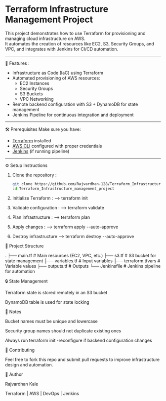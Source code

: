 # Terraform Infrastructure Management Project 

This project demonstrates how to use Terraform for provisioning and managing cloud infrastructure on AWS.  
It automates the creation of resources like EC2, S3, Security Groups, and VPC, and integrates with Jenkins for CI/CD automation.

---

 🚀 Features :
- Infrastructure as Code (IaC) using Terraform  
- Automated provisioning of AWS resources:
  - EC2 Instances
  - Security Groups
  - S3 Buckets
  - VPC Networking  
- Remote backend configuration with S3 + DynamoDB for state management  
- Jenkins Pipeline for continuous integration and deployment  

---

🛠️ Prerequisites
Make sure you have:
- [Terraform](https://developer.hashicorp.com/terraform/downloads) installed  
- [AWS CLI](https://aws.amazon.com/cli/) configured with proper credentials  
- [Jenkins](https://www.jenkins.io/) (if running pipeline)  

---

⚙️ Setup Instructions

1. Clone the repository :
   ```bash
   git clone https://github.com/Rajvardhan-128/Terraform_Infrastructure_management_project.git
   cd Terraform_Infrastructure_management_project

2. Initialize Terraform :
--> terraform init

3. Validate configuration :
--> terraform validate

4. Plan infrastructure :
--> terraform plan


5. Apply changes :
--> terraform apply --auto-approve


6. Destroy infrastructure
--> terraform destroy --auto-approve

📂 Project Structure

.
├── main.tf          # Main resources (EC2, VPC, etc.)
├── s3.tf            # S3 bucket for state management
├── variables.tf     # Input variables
├── terraform.tfvars # Variable values
├── outputs.tf       # Outputs
└── Jenkinsfile      # Jenkins pipeline for automation

🔒 State Management

Terraform state is stored remotely in an S3 bucket

DynamoDB table is used for state locking

📌 Notes

Bucket names must be unique and lowercase

Security group names should not duplicate existing ones

Always run terraform init -reconfigure if backend configuration changes

🤝 Contributing

Feel free to fork this repo and submit pull requests to improve infrastructure design and automation.

👤 Author

Rajvardhan Kale 

Terraform | AWS | DevOps | Jenkins
